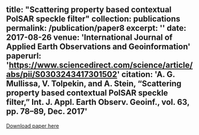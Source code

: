 title: "Scattering property based contextual PolSAR speckle filter"
collection: publications
permalink: /publication/paper8
excerpt: ''
date: 2017-08-26
venue: 'International Journal of Applied Earth Observations and Geoinformation'
paperurl: 'https://www.sciencedirect.com/science/article/abs/pii/S0303243417301502'
citation: 'A. G. Mullissa, V. Tolpekin, and A. Stein, “Scattering property based contextual PolSAR speckle filter,” Int. J. Appl. Earth Observ. Geoinf., vol. 63, pp. 78–89, Dec. 2017'
---

[Download paper here](https://github.com/adugnag/adugnag.github.io/blob/master/files/1-s2.0-S0303243417301502-main.pdf)
